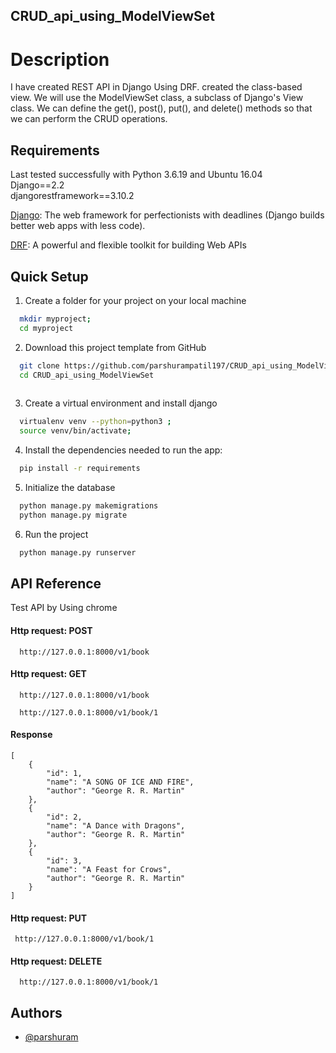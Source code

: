 

## CRUD_api_using_ModelViewSet



# Description

I have created REST API in Django Using DRF. created the class-based view. We will use the ModelViewSet class, a subclass of Django's View class. 
We can define the get(), post(), put(), and delete() methods so that we can perform the CRUD operations.


## Requirements

Last tested successfully with Python 3.6.19 and Ubuntu 16.04\
Django==2.2\
djangorestframework==3.10.2


[Django](https://www.djangoproject.com/): The web framework for perfectionists with deadlines (Django builds better web apps with less code).

[DRF](https://github.com/gitgik/django-rest-api/blob/master/www.django-rest-framework.org): A powerful and flexible toolkit for building Web APIs


## Quick Setup

1. Create a folder for your project on your local machine
```bash
  mkdir myproject; 
  cd myproject

```

2. Download this project template from GitHub

```bash
  git clone https://github.com/parshurampatil197/CRUD_api_using_ModelViewSet.git
  cd CRUD_api_using_ModelViewSet
  
```

3. Create a virtual environment and install django
```bash
  virtualenv venv --python=python3 ; 
  source venv/bin/activate; 

```

4. Install the dependencies needed to run the app:
```bash
  pip install -r requirements

```

5. Initialize the database

```bash
  python manage.py makemigrations
  python manage.py migrate

```


6. Run the project

```bash
  python manage.py runserver

```






## API Reference
 
Test API by Using chrome
#### Http request: POST 

```http
  http://127.0.0.1:8000/v1/book
```


#### Http request: GET 

```http
  http://127.0.0.1:8000/v1/book
```

```http
  http://127.0.0.1:8000/v1/book/1
```



#### Response

```http
[
    {
        "id": 1,
        "name": "A SONG OF ICE AND FIRE",
        "author": "George R. R. Martin"
    },
    {
        "id": 2,
        "name": "A Dance with Dragons",
        "author": "George R. R. Martin"
    },
    {
        "id": 3,
        "name": "A Feast for Crows",
        "author": "George R. R. Martin"
    }
]
```


#### Http request: PUT 

```http
 http://127.0.0.1:8000/v1/book/1
```

#### Http request: DELETE 

```http
  http://127.0.0.1:8000/v1/book/1
```


## Authors

- [@parshuram](https://github.com/parshurampatil197)

